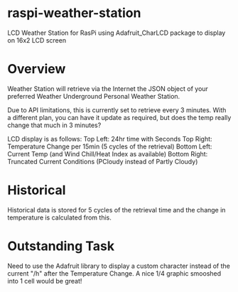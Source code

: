 raspi-weather-station
=====================

LCD Weather Station for RasPi
using Adafruit_CharLCD package to display on 16x2 LCD screen

Overview
=======
Weather Station will retrieve via the Internet the JSON object of your preferred Weather Underground Personal Weather Station.

Due to API limitations, this is currently set to retrieve every 3 minutes.  With a different plan, you can have it update as required, but does the temp really change that much in 3 minutes?

LCD display is as follows:
Top Left: 24hr time with Seconds
Top Right: Temperature Change per 15min (5 cycles of the retrieval)
Bottom Left: Current Temp (and Wind Chill/Heat Index as available)
Bottom Right: Truncated Current Conditions (PCloudy instead of Partly Cloudy)


Historical
=======
Historical data is stored for 5 cycles of the retrieval time and the change in temperature is calculated from this.


Outstanding Task
========
Need to use the Adafruit library to display a custom character instead of the current "/h" after the Temperature Change.  A nice 1/4 graphic smooshed into 1 cell would be great!
